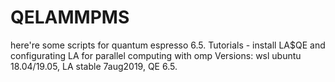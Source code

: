 # QELAMMPMS
here're some scripts for quantum espresso 6.5.
Tutorials - install LA$QE and configurating LA for parallel computing with omp
Versions:
wsl ubuntu 18.04/19.05,
LA stable 7aug2019,
QE 6.5.
